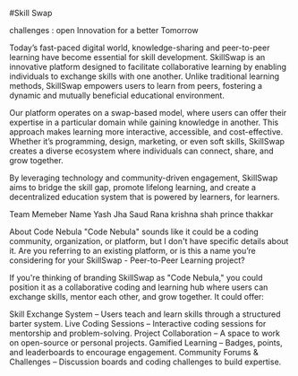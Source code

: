 #Skill Swap



challenges : open Innovation for a better Tomorrow 


Today’s fast-paced digital world, knowledge-sharing and peer-to-peer learning have become essential for skill development. SkillSwap is an innovative platform designed to facilitate collaborative learning by enabling individuals to exchange skills with one another. Unlike traditional learning methods, SkillSwap empowers users to learn from peers, fostering a dynamic and mutually beneficial educational environment.

Our platform operates on a swap-based model, where users can offer their expertise in a particular domain while gaining knowledge in another. This approach makes learning more interactive, accessible, and cost-effective. Whether it’s programming, design, marketing, or even soft skills, SkillSwap creates a diverse ecosystem where individuals can connect, share, and grow together.

By leveraging technology and community-driven engagement, SkillSwap aims to bridge the skill gap, promote lifelong learning, and create a decentralized education system that is powered by learners, for learners.

Team Memeber Name 
Yash Jha 
Saud Rana 
krishna shah 
prince thakkar 

About  Code Nebula 
"Code Nebula" sounds like it could be a coding community, organization, or platform, but I don't have specific details about it. Are you referring to an existing platform, or is this a name you’re considering for your SkillSwap - Peer-to-Peer Learning project?

If you're thinking of branding SkillSwap as "Code Nebula," you could position it as a collaborative coding and learning hub where users can exchange skills, mentor each other, and grow together. It could offer:

Skill Exchange System – Users teach and learn skills through a structured barter system.
Live Coding Sessions – Interactive coding sessions for mentorship and problem-solving.
Project Collaboration – A space to work on open-source or personal projects.
Gamified Learning – Badges, points, and leaderboards to encourage engagement.
Community Forums & Challenges – Discussion boards and coding challenges to build expertise.

